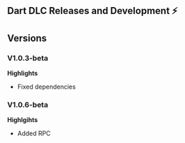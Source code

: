 ## Dart DLC Releases and Development ⚡

## Versions

### V1.0.3-beta

**Highlights**

- Fixed dependencies

### V1.0.6-beta

**Highlgihts**

- Added RPC
